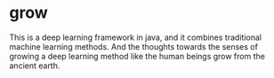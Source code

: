 # grow
This is a deep learning framework in java, and it combines traditional machine learning methods. And the thoughts towards the senses of growing a deep learning method like the human beings grow from the ancient earth.
